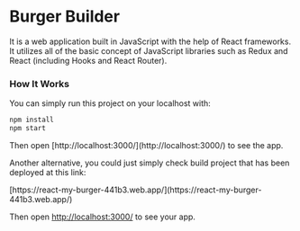 # Burger Builder
<p> It is a web application built in JavaScript with the help of React frameworks. It utilizes all of the basic concept of JavaScript libraries such as Redux and React (including Hooks and React Router).</p>
  
### How It Works
<p> You can simply run this project on your localhost with: </p>

```sh
npm install
npm start
```

<p> Then open [http://localhost:3000/](http://localhost:3000/) to see the app. </p>

<p> Another alternative, you could just simply check build project that has been deployed at this link: </p>
[https://react-my-burger-441b3.web.app/](https://react-my-burger-441b3.web.app/)

Then open [http://localhost:3000/](http://localhost:3000/) to see your app.<br>
